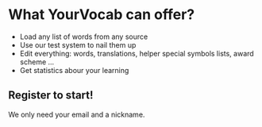 # What YourVocab can offer?

* Load any list of words from any source
* Use our test system to nail them up
* Edit everything: words, translations, helper special symbols lists, award scheme ...
* Get statistics abour your learning

## Register to start!

We only need your email and a nickname.